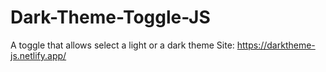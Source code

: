 # Dark-Theme-Toggle-JS
A toggle that allows select a light or a dark theme
Site: https://darktheme-js.netlify.app/
